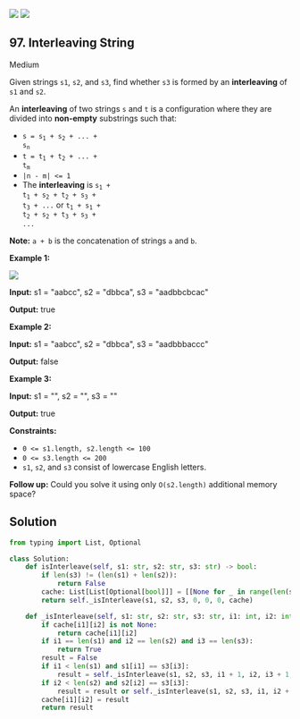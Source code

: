 [![](https://img.shields.io/github/stars/LeetCode-Top-Interview-150/LeetCode-Top-Interview-150?label=Stars&style=flat-square)](https://github.com/LeetCode-Top-Interview-150/LeetCode-Top-Interview-150)
[![](https://img.shields.io/github/forks/LeetCode-Top-Interview-150/LeetCode-Top-Interview-150?label=Fork%20me%20on%20GitHub%20&style=flat-square)](https://github.com/LeetCode-Top-Interview-150/LeetCode-Top-Interview-150/fork)

## 97\. Interleaving String

Medium

Given strings `s1`, `s2`, and `s3`, find whether `s3` is formed by an **interleaving** of `s1` and `s2`.

An **interleaving** of two strings `s` and `t` is a configuration where they are divided into **non-empty** substrings such that:

*   <code>s = s<sub>1</sub> + s<sub>2</sub> + ... + s<sub>n</sub></code>
*   <code>t = t<sub>1</sub> + t<sub>2</sub> + ... + t<sub>m</sub></code>
*   `|n - m| <= 1`
*   The **interleaving** is <code>s<sub>1</sub> + t<sub>1</sub> + s<sub>2</sub> + t<sub>2</sub> + s<sub>3</sub> + t<sub>3</sub> + ...</code> or <code>t<sub>1</sub> + s<sub>1</sub> + t<sub>2</sub> + s<sub>2</sub> + t<sub>3</sub> + s<sub>3</sub> + ...</code>

**Note:** `a + b` is the concatenation of strings `a` and `b`.

**Example 1:**

![](https://assets.leetcode.com/uploads/2020/09/02/interleave.jpg)

**Input:** s1 = "aabcc", s2 = "dbbca", s3 = "aadbbcbcac"

**Output:** true 

**Example 2:**

**Input:** s1 = "aabcc", s2 = "dbbca", s3 = "aadbbbaccc"

**Output:** false 

**Example 3:**

**Input:** s1 = "", s2 = "", s3 = ""

**Output:** true 

**Constraints:**

*   `0 <= s1.length, s2.length <= 100`
*   `0 <= s3.length <= 200`
*   `s1`, `s2`, and `s3` consist of lowercase English letters.

**Follow up:** Could you solve it using only `O(s2.length)` additional memory space?

## Solution

```python
from typing import List, Optional

class Solution:
    def isInterleave(self, s1: str, s2: str, s3: str) -> bool:
        if len(s3) != (len(s1) + len(s2)):
            return False
        cache: List[List[Optional[bool]]] = [[None for _ in range(len(s2) + 1)] for _ in range(len(s1) + 1)]
        return self._isInterleave(s1, s2, s3, 0, 0, 0, cache)

    def _isInterleave(self, s1: str, s2: str, s3: str, i1: int, i2: int, i3: int, cache: List[List[Optional[bool]]]) -> bool:
        if cache[i1][i2] is not None:
            return cache[i1][i2]
        if i1 == len(s1) and i2 == len(s2) and i3 == len(s3):
            return True
        result = False
        if i1 < len(s1) and s1[i1] == s3[i3]:
            result = self._isInterleave(s1, s2, s3, i1 + 1, i2, i3 + 1, cache)
        if i2 < len(s2) and s2[i2] == s3[i3]:
            result = result or self._isInterleave(s1, s2, s3, i1, i2 + 1, i3 + 1, cache)
        cache[i1][i2] = result
        return result
```